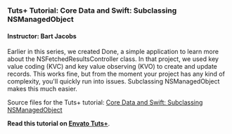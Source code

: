 ### Tuts+ Tutorial: Core Data and Swift: Subclassing NSManagedObject

#### Instructor: Bart Jacobs

Earlier in this series, we created Done, a simple application to learn more about the NSFetchedResultsController class. In that project, we used key value coding (KVC) and key value observing (KVO) to create and update records. This works fine, but from the moment your project has any kind of complexity, you'll quickly run into issues. Subclassing NSManagedObject makes this much easier.

Source files for the Tuts+ tutorial: [Core Data and Swift: Subclassing NSManagedObject](http://code.tutsplus.com/tutorials/core-data-and-swift-subclassing-nsmanagedobject--cms-25116)

**Read this tutorial on [Envato Tuts+](https://code.tutsplus.com)**.
